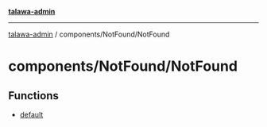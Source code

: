[**talawa-admin**](../../../README.md)

***

[talawa-admin](../../../modules.md) / components/NotFound/NotFound

# components/NotFound/NotFound

## Functions

- [default](functions/default.md)
